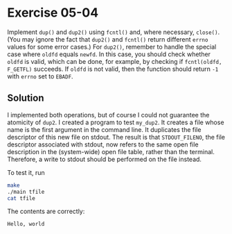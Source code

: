 # Exercise 05-04

Implement `dup()` and `dup2()` using `fcntl()` and, where necessary, `close()`.
(You may ignore the fact that `dup2()` and `fcntl()` return different `errno`
values for some error cases.) For `dup2()`, remember to handle the special case
where `oldfd` equals `newfd`. In this case, you should check whether `oldfd`
is valid, which can be done, for example, by checking if `fcntl(oldfd, F_GETFL)`
succeeds. If `oldfd` is not valid, then the function should return `-1` with
`errno` set to `EBADF`.

## Solution

I implemented both operations, but of course I could not guarantee the atomicity
of `dup2`. I created a program to test `my_dup2`. It creates a file whose
name is the first argument in the command line. It duplicates the file descriptor
of this new file on stdout. The result is that `STDOUT_FILENO`, the file descriptor
associated with stdout, now refers to the same open file description in
the (system-wide) open file table, rather than the terminal. Therefore, a write
to stdout should be performed on the file instead.

To test it, run

```bash
make
./main tfile
cat tfile
```

The contents are correctly:

```
Hello, world
```
